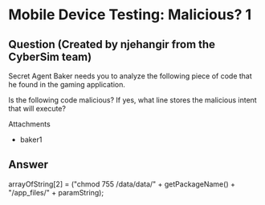# Mobile Device Testing: Malicious? 1
## Question (Created by njehangir from the CyberSim team)

Secret Agent Baker needs you to analyze the following piece of code that he found in the gaming application.

Is the following code malicious? If yes, what line stores the malicious intent that will execute?

Attachments
- baker1

## Answer
arrayOfString[2] = ("chmod 755 /data/data/" + getPackageName() + "/app_files/" + paramString);
